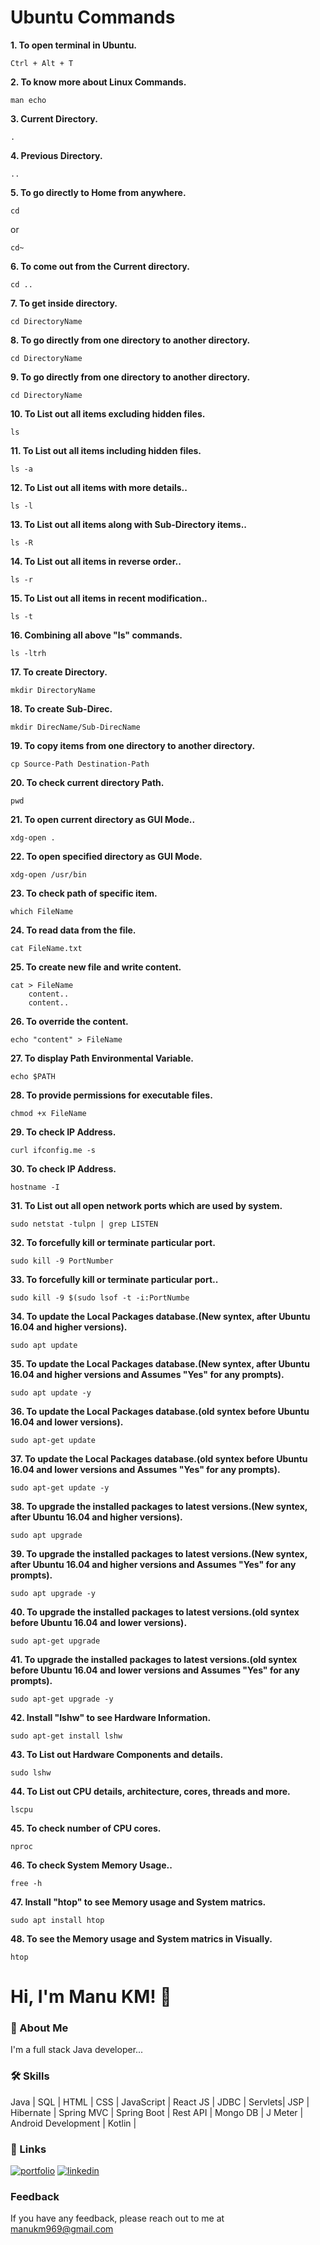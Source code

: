 # Ubuntu Commands
**1. To open terminal in Ubuntu.**
```
Ctrl + Alt + T
```
**2. To know more about Linux Commands.**
```
man echo
```
**3. Current Directory.**
```
.
```
**4. Previous Directory.**
```
..
```
**5. To go directly to Home from anywhere.**
```
cd
```
or
```
cd~
```
**6. To come out from the Current directory.**
```
cd ..
```
**7. To get inside directory.**
```
cd DirectoryName
```
**8. To go directly from one directory to another directory.**
```
cd DirectoryName
```
**9. To go directly from one directory to another directory.**
```
cd DirectoryName
```
**10. To List out all items excluding hidden files.**
```
ls
```
**11. To List out all items including hidden files.**
```
ls -a 
```	
**12. To List out all items with more details..**
```
ls -l
```	
**13. To List out all items along with Sub-Directory items..**
```
ls -R
```	
**14. To List out all items in reverse order..**
```
ls -r
```	
**15. To List out all items in recent modification..**
```
ls -t
```	
**16. Combining all above "ls" commands.**
```
ls -ltrh 
```	
**17. To create Directory.**
```
mkdir DirectoryName
```	
**18. To create Sub-Direc.**
```
mkdir DirecName/Sub-DirecName
```	
**19. To copy items from one directory to another directory.**
```
cp Source-Path Destination-Path
```	
**20. To check current directory Path.**
```
pwd
```
**21. To open current directory as GUI Mode..**
```
xdg-open .
```
**22. To open specified directory as GUI Mode.**
```
xdg-open /usr/bin
```
**23. To check path of specific item.**
```
which FileName
```
**24. To read data from the file.**
```
cat FileName.txt
```
**25. To create new file and write content.**
```
cat > FileName
	content..
	content..
```
**26. To override the content.**
```
echo "content" > FileName
```
**27. To display Path Environmental Variable.**
```
echo $PATH
```
**28. To provide permissions for executable files.**
```
chmod +x FileName 
```
**29. To check IP Address.**
```
curl ifconfig.me -s
```
**30. To check IP Address.**
```
hostname -I
```
**31. To List out all open network ports which are used by system.**
```
sudo netstat -tulpn | grep LISTEN
```
**32. To forcefully kill or terminate particular port.**
```
sudo kill -9 PortNumber
```
**33. To forcefully kill or terminate particular port..**
```
sudo kill -9 $(sudo lsof -t -i:PortNumbe
```
**34. To update the Local Packages database.(New syntex, after Ubuntu 16.04 and higher versions).**
```
sudo apt update
```
**35. To update the Local Packages database.(New syntex, after Ubuntu 16.04 and higher versions and Assumes "Yes" for any prompts).**
```
sudo apt update -y
```
**36. To update the Local Packages database.(old syntex before Ubuntu 16.04 and lower versions).**
```
sudo apt-get update
```
**37. To update the Local Packages database.(old syntex before Ubuntu 16.04 and lower versions and Assumes "Yes" for any prompts).**
```
sudo apt-get update -y
```
**38. To upgrade the installed packages to latest versions.(New syntex, after Ubuntu 16.04 and higher versions).**
```
sudo apt upgrade
```
**39. To upgrade the installed packages to latest versions.(New syntex, after Ubuntu 16.04 and higher versions and Assumes "Yes" for any prompts).**
```
sudo apt upgrade -y
```
**40. To upgrade the installed packages to latest versions.(old syntex before Ubuntu 16.04 and lower versions).**
```
sudo apt-get upgrade
```
**41. To upgrade the installed packages to latest versions.(old syntex before Ubuntu 16.04 and lower versions and Assumes "Yes" for any prompts).**
```
sudo apt-get upgrade -y
```
**42. Install "lshw" to see Hardware Information.**
```
sudo apt-get install lshw
```
**43. To List out Hardware Components and details.**
```
sudo lshw
```
**44. To List out CPU details, architecture, cores, threads and more.**
```
lscpu
```
**45. To check number of CPU cores.**
```
nproc
```
**46. To check System Memory Usage..**
```
free -h
```
**47. Install "htop" to see Memory usage and System matrics.**
```
sudo apt install htop
```
**48. To see the Memory usage and System matrics in Visually.**
```
htop
```

# Hi, I'm Manu KM! 👋
### 🚀 About Me
I'm a full stack Java developer... 
### 🛠 Skills
Java | SQL | HTML | CSS | JavaScript | React JS | JDBC | Servlets| JSP | Hibernate | Spring MVC | Spring Boot | Rest API | Mongo DB | J Meter | Android Development | Kotlin |
### 🔗 Links
[![portfolio](https://img.shields.io/badge/my_portfolio-000?style=for-the-badge&logo=ko-fi&logoColor=white)](https://manukm2.github.io/Manu-KM-Portfolio/)
[![linkedin](https://img.shields.io/badge/linkedin-0A66C2?style=for-the-badge&logo=linkedin&logoColor=white)](https://www.linkedin.com/in/manu-km-7ba832168/)
### Feedback
If you have any feedback, please reach out to me at manukm969@gmail.com


